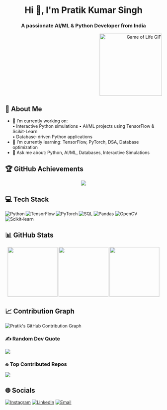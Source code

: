<h1 align="center">Hi 👋, I'm Pratik Kumar Singh</h1>
<h3 align="center">A passionate AI/ML & Python Developer from India</h3>

<p align="right">
  <img src="https://raw.githubusercontent.com/code-with-pratik-07/my-repo/main/assets/game_of_life.gif" width="200" alt="Game of Life GIF"/>
</p>

## 🔗 About Me
- 🔭 I’m currently working on:  
  • Interactive Python simulations 
  • AI/ML projects using TensorFlow & Scikit-Learn  
  • Database-driven Python applications  
- 🌱 I’m currently learning: TensorFlow, PyTorch, DSA, Database optimization  
- 💬 Ask me about: Python, AI/ML, Databases, Interactive Simulations  

## 🏆 GitHub Achievements
<p align="center">
  <img src="https://github-profile-trophy.vercel.app/?username=code-with-pratik-07&theme=radical&no-frame=false&no-bg=false&margin-w=4" />
</p>

## 💻 Tech Stack
![Python](https://img.shields.io/badge/python-3670A0?style=for-the-badge&logo=python&logoColor=ffdd54)
![TensorFlow](https://img.shields.io/badge/tensorflow-%23FF6F00?style=for-the-badge&logo=tensorflow&logoColor=white)
![PyTorch](https://img.shields.io/badge/pytorch-%23EE4C2C?style=for-the-badge&logo=pytorch&logoColor=white)
![SQL](https://img.shields.io/badge/SQL-%2300f?style=for-the-badge&logo=mysql&logoColor=white)
![Pandas](https://img.shields.io/badge/pandas-%23150458?style=for-the-badge&logo=pandas&logoColor=white)
![OpenCV](https://img.shields.io/badge/OpenCV-%23006?style=for-the-badge&logo=opencv&logoColor=white)
![Scikit-learn](https://img.shields.io/badge/scikit--learn-%230052CC?style=for-the-badge&logo=scikit-learn&logoColor=white)

## 📊 GitHub Stats
<div align="center">
  <img height="160em" src="https://github-readme-stats.vercel.app/api?username=code-with-pratik-07&show_icons=true&count_private=true&theme=radical" />
  <img height="160em" src="https://github-readme-streak-stats.herokuapp.com/?user=code-with-pratik-07&theme=radical" />
  <img height="160em" src="https://github-readme-stats.vercel.app/api/top-langs/?username=code-with-pratik-07&theme=radical&layout=compact" />
</div>

## 📈 Contribution Graph

  ![Pratik's GitHub Contribution Graph](https://activity-graph.vercel.app/graph?username=Code-with-pratik-07&theme=react-dark&hide_border=false)

### ✍️ Random Dev Quote
![](https://quotes-github-readme.vercel.app/api?type=horizontal&theme=radical)

### 🔝 Top Contributed Repos
![](https://github-contributor-stats.vercel.app/api?username=code-with-pratik-07&limit=5&theme=dark&combine_all_yearly_contributions=true)

## 🌐 Socials
[![Instagram](https://img.shields.io/badge/Instagram-%23E4405F.svg?logo=Instagram&logoColor=white)](https://instagram.com/the_pratik_31) 
[![LinkedIn](https://img.shields.io/badge/LinkedIn-%230077B5.svg?logo=linkedin&logoColor=white)](https://linkedin.com/in/pratik-kumar-singh-aa3b71329)
[![Email](https://img.shields.io/badge/Email-D14836?logo=gmail&logoColor=white)](mailto:pratiksingh.cs@gmail.com)
